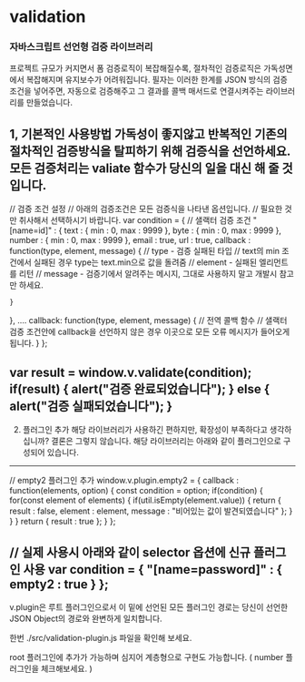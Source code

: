 # validation
### 자바스크립트 선언형 검증 라이브러리

프로젝트 규모가 커지면서 폼 검증로직이 복잡해질수록, 절차적인 검증로직은 가독성면에서 복잡해지며 유지보수가 어려워집니다.
필자는 이러한 한계를 JSON 방식의 검증 조건을 넣어주면, 자동으로 검증해주고 그 결과를 콜백 매서드로 연결시켜주는 라이브러리를 만들었습니다.


1, 기본적인 사용방법
가독성이 좋지않고 반복적인 기존의 절차적인 검증방식을 탈피하기 위해 검증식을 선언하세요.
모든 검증처리는 valiate 함수가 당신의 일을 대신 해 줄 것입니다.
------------------------------------------------------------------------------
// 검증 조건 설정
// 아래의 검증조건은 모든 검증식을 나타낸 옵션입니다.
// 필요한 것만 취사해서 선택하시기 바랍니다.
var condition = {
  // 샐랙터 검증 조건
  "[name=id]" : {
    text : {
      min : 0,
      max : 9999
    },
    byte : {
      min : 0,
      max : 9999
    },
    number : {
      min : 0,
      max : 9999
    },
    email : true,
    url : true,
    callback : function(type, element, message) {
      // type - 검증 실패된 타입
      // text의 min 조건에서 실패된 경우 type는 text.min으로 값을 돌려줌
      // element - 실패된 엘리먼트를 리턴
      // message - 검증기에서 알려주는 메시지, 그대로 사용하지 말고 개발시 참고만 하세요.
      
    }
  },
  ....
  callback: function(type, element, message) {
    // 전역 콜백 함수
    // 샐랙터 검증 조건안에 callback을 선언하지 않은 경우 이곳으로 모든 오류 메시지가 들어오게 됩니다.
  }
};

var result = window.v.validate(condition);
if(result) {
  alert("검증 완료되었습니다");
} else {
  alert("검증 실패되었습니다");
}
------------------------------------------------------------------------------


2. 플러그인 추가
해당 라이브러리가 사용하긴 편하지만, 확장성이 부족하다고 생각하십니까? 결론은 그렇지 않습니다.
해당 라이브러리는 아래와 같이 플러그인으로 구성되어 있습니다.

------------------------------------------------------------------------------
// empty2 플러그인 추가
window.v.plugin.empty2 = {
    callback : function(elements, option) {
        const condition = option;
        if(condition) {
            for(const element of elements) {
                if(util.isEmpty(element.value)) {
                    return {
                        result : false,
                        element : element,
                        message : "비어있는 값이 발견되였습니다"
                    };
                }
            }
        }
        return {
            result : true
        };
    }
};

// 실제 사용시 아래와 같이 selector 옵션에 신규 플러그인 사용
var condition = {
  "[name=password]" : {
    empty2 : true
  }
};
------------------------------------------------------------------------------
v.plugin은 루트 플러그인으로서 
이 밑에 선언된 모든 플러그인 경로는 
당신이 선언한 JSON Object의 경로와 완변하게 일치합니다.

한번 ./src/validation-plugin.js 파일을 확인해 보세요.

root 플러그인에 추가가 가능하며 심지어 계층형으로 구현도 가능합니다.
( number 플러그인을 체크해보세요. )











